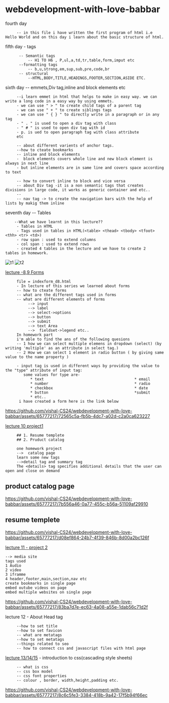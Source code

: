 # webdevelopment-with-love-babbar
fourth day

         -- in this file i have written the first program of html i.e Hello World and on this day i learn about the basic structure of html.

fifth day - tags 

          -- Semantic tags
              -- H1 TO H6 , P,ul,a,td,tr,table,form,imput etc
          --formatting tags
              -- b,u,strong,em,sup,sub,pre,code,br
          -- structural 
              --HTML,BODY,TITLE,HEADINGS,FOOTER,SECTION,ASIDE ETC.
              
sixth day -- emmets,Div tag,inline and block elements etc

         --i learn emmet in html that helps to make in easy way. we can write a long code in a easy way by using emmets.
         - we can use " > " to create child tags of a parent tag
         - we can use " + " to create siblings tags
         - we can use " { } " to directly write in a paragraph or in any tag
         - " . " is used to open a div tag with class
         - " # " is used to open div tag with id
         - p. is ued to open paragraph tag with class attribute
         etc
         
         -- about different varients of anchor tags.
         --how to cteate bookmarks
         -- inline and block elements
         -  block elements covers whole line and new block element is always in next line
         - but inline elements are in same line and covers space according to text
         
         -- how to convert inline to block and vice versa
         -- about Div tag -it is a non semantic tags that creates divisions in large code, it works as generic container and etc..
         --
         -- nav tag -> to create the navigation bars with the help of lists by makig them inline
seventh day  -- Tables
        
        --What we have learnt in this lecture??
         - Tables in HTML
         - Tags used in tables in HTML(<table> <thead> <tbody> <tfoot> <thh> <tr> <td>)
         - row span : used to extend columns
         - col span : used to extend rows
         - created 4 tables in the lecture and we have to create 2 tables in homework.
![t1](https://github.com/vishal-CS24/webdevelopment-with-love-babbar/assets/65777217/aec9dfe7-a3fb-47de-b2da-c0860252e17e)
![t2](https://github.com/vishal-CS24/webdevelopment-with-love-babbar/assets/65777217/c35bd091-1626-49a5-ac2e-09faa101e0ad)
  
  
 [lecture -8,9 Forms](indexform_d8.html)
         
         file = indexform_d8.html
         - In lecture of this series we learned about forms 
         -- how to cteate forms 
         -- what are the different tags used in forms
         -- what are different elements of forms
              --> input
              --> label
              --> select->options
              --> button
              --> submit
              --> text Area
              -->  fieldset->legend etc..
         In homework part
         i'm able to find the ans of the following quesions
         -- 1 how we can select multiple elemens in dropdown (select) (by writing 'multiple' as an attribute in select tag.)
         -- 2 How we can select 1 element in radio button ( by giving same value to the name property )
         
         - input tag is used in different ways by providing the value to the "type" attribute of input tag:
            some values for type are-
               * text                                        * email
               * number                                      * radio
               * checkbox                                    * date
               * button                                      *submit
               * etc..
          i have created a form here is the link below


https://github.com/vishal-CS24/webdevelopment-with-love-babbar/assets/65777217/72565c5a-fb5b-4dc7-a02d-c2a0ca623227              

         
[lecture 10 project1 ](d-10-project1_reusme.html)

         ## 1. Resume templete
         ## 2. Pruduct catalog
         
         one homework project
         -->  catalog page
         learn some new tags 
         -->detail tag and summary tag
         The <details> tag specifies additional details that the user can open and close on demand
         
## product catalog page

https://github.com/vishal-CS24/webdevelopment-with-love-babbar/assets/65777217/7b556a46-0a77-455c-b56a-51109af29910

## resume templete


https://github.com/vishal-CS24/webdevelopment-with-love-babbar/assets/65777217/d08ef864-24b7-4f39-846b-8d00a2bc126f




 [lecture 11 - project 2 ](d-11media.html)
   
    --> media site
    tags used 
    1 Audio
    2 video
    3 iframme
    4 header,footer,main,section,nav etc
    create bookmarks in single page 
    embed outube videos on page
    embed multiple websites on single page
    
 
 

https://github.com/vishal-CS24/webdevelopment-with-love-babbar/assets/65777217/83ba7d7e-ec63-4a08-a55e-1dab56c71d2f


 
lecture 12 - About Head tag

         --how to set title
         --how to set favicon
         -- what are metatags
         --how to set metatags
         --things related to seo
         -- how to connect css and javascript files with html page 
[lecture 13/14/15](css-boxmodel-properties.html) - introduction to css(cascading style sheets)

         -- what is css
         -- css box model
         -- css font properties 
         -- colour , border, width,height,padding etc.
https://github.com/vishal-CS24/webdevelopment-with-love-babbar/assets/65777217/8c6c5fe3-3384-418b-9a42-17f5b94f66ec


